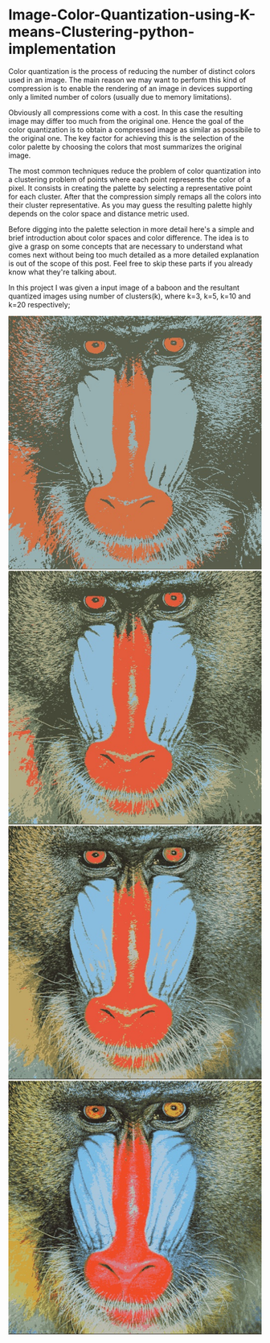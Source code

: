 # Image-Color-Quantization-using-K-means-Clustering-python-implementation

Color quantization is the process of reducing the number of distinct colors used in an image. The main reason we may want to perform this kind of compression is to enable the rendering of an image in devices supporting only a limited number of colors (usually due to memory limitations).

Obviously all compressions come with a cost. In this case the resulting image may differ too much from the original one. Hence the goal of the color quantization is to obtain a compressed image as similar as possibile to the original one. The key factor for achieving this is the selection of the color palette by choosing the colors that most summarizes the original image.

The most common techniques reduce the problem of color quantization into a clustering problem of points where each point represents the color of a pixel. It consists in creating the palette by selecting a representative point for each cluster. After that the compression simply remaps all the colors into their cluster representative. As you may guess the resulting palette highly depends on the color space and distance metric used.

Before digging into the palette selection in more detail here's a simple and brief introduction about color spaces and color difference. The idea is to give a grasp on some concepts that are necessary to understand what comes next without being too much detailed as a more detailed explanation is out of the scope of this post. Feel free to skip these parts if you already know what they're talking about.

In this project I was given a input image of a baboon and the resultant quantized images using number of clusters(k), where k=3, k=5, k=10 and k=20 respectively;

![clusters=3](task3/task3_baboon_3.jpg) ![clusters=5](task3/task3_baboon_5.jpg)
![clusters=10](task3/task3_baboon_10.jpg)![clusters=20](task3/task3_baboon_20.jpg)


 
